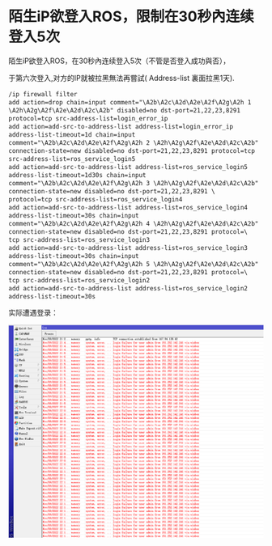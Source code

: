 # 陌生iP欲登入ROS，限制在30秒內连续登入5次



陌生iP欲登入ROS，在30秒內连续登入5次（不管是否登入成功與否），

于第六次登入,对方的IP就被拉黑無法再嘗試( Address-list 裏面拉黑1天).

```
/ip firewall filter
add action=drop chain=input comment="\A2b\A2c\A2d\A2e\A2f\A2g\A2h 1 \A2h\A2g\A2f\A2e\A2d\A2c\A2b" disabled=no dst-port=21,22,23,8291 protocol=tcp src-address-list=login_error_ip
add action=add-src-to-address-list address-list=login_error_ip address-list-timeout=1d chain=input comment="\A2b\A2c\A2d\A2e\A2f\A2g\A2h 2 \A2h\A2g\A2f\A2e\A2d\A2c\A2b" connection-state=new disabled=no dst-port=21,22,23,8291 protocol=tcp 
src-address-list=ros_service_login5
add action=add-src-to-address-list address-list=ros_service_login5 address-list-timeout=1d30s chain=input comment="\A2b\A2c\A2d\A2e\A2f\A2g\A2h 3 \A2h\A2g\A2f\A2e\A2d\A2c\A2b" connection-state=new disabled=no dst-port=21,22,23,8291 \
protocol=tcp src-address-list=ros_service_login4
add action=add-src-to-address-list address-list=ros_service_login4 address-list-timeout=30s chain=input comment="\A2b\A2c\A2d\A2e\A2f\A2g\A2h 4 \A2h\A2g\A2f\A2e\A2d\A2c\A2b" connection-state=new disabled=no dst-port=21,22,23,8291 protocol=\
tcp src-address-list=ros_service_login3
add action=add-src-to-address-list address-list=ros_service_login3 address-list-timeout=30s chain=input comment="\A2b\A2c\A2d\A2e\A2f\A2g\A2h 5 \A2h\A2g\A2f\A2e\A2d\A2c\A2b" connection-state=new disabled=no dst-port=21,22,23,8291 protocol=\
tcp src-address-list=ros_service_login2
add action=add-src-to-address-list address-list=ros_service_login2 address-list-timeout=30s
```

实际遭遇登录：

![image-20240424160902346](https://raw.githubusercontent.com/joshzhong66/Pibced/main/blog-images/2024/04/24/9d41a4335a29591fb29316929e5915d2-image-20240424160902346-cf7ffe.png)